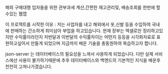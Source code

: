 해외 구매대행 업자들을 위한 관부과세 계산,간편한 재고관리및, 배송조회를 한번에 할수있는 웹앱

이 프로젝트를 시작한 이유 : 저는 사업자를 내고 해외에서 옷,신발 등을 수입하여 국내에 판매하는 간소하게 취미삼아 부업을 하고있습니다.
현재 장부는 엑셀로만 정리하고있지만 수익률이라던지 저번달과 이번달의 수익률차이는 어떤지 등등을 시각화자료로 표현하고싶어서 만들게 되었으며
지금까지 배운 기술을 총동원하여 복습하고자 합니다.

json-server 는 데이터베이스의 필요성을 느껴서 사용하게 되었습니다. 다만 실제 서비스에선 사용이 불가하기때문에
추후 데이터베이스와 백엔드의 기본적인 지식을 배운후 천천히 고쳐나가겠습니다.
